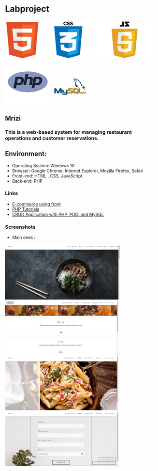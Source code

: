 # Labproject
<img src="images/html5.png" alt="html logo" width="120"> <img src="images/css.png" alt="css logo" width="170"> <img src="js/js.png" alt="jS logo" width="195"> <img src="images/logo.png" alt="PHP logo" width="150">  <img src="images/mysql.jpg" alt="mysql logo" width="120">


## Mrizi

### This is a web-based system for managing restaurant operations and customer reservations.

 ## Environment:

- Operating System: Windows 10
- Browser: Google Chrome, Internet Explorer, Mozilla Firefox, Safari
- Front-end: HTML , CSS, JavaScript
- Back-end: PHP

### Links

- [E-commerce using front](https://www.youtube.com/watch?v=18Jvyp60Vbg)
- [PHP Tutorials](https://www.w3schools.com/php/)
- [CRUD Application with PHP, PDO, and MySQL](https://codeshack.io/crud-application-php-pdo-mysql/)

### Screenshots
- Main ones :

<img src="images/Homepage.png" width="380"><img src="images/menu.png"  width="375"> <br> <img src="images/Portfolio.png" width="375"> <img src="images/Rezervimi.png" width="375">
